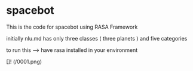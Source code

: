 # spacebot

This is the code for spacebot using RASA Framework

initially nlu.md has only three classes ( three planets ) and five categories 

to run this 
--> have rasa installed in your environment 

[]! (/0001.png)
